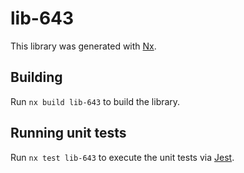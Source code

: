 # lib-643

This library was generated with [Nx](https://nx.dev).

## Building

Run `nx build lib-643` to build the library.

## Running unit tests

Run `nx test lib-643` to execute the unit tests via [Jest](https://jestjs.io).
